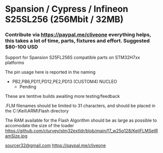 # Spansion / Cypress / Infineon S25SL256 (256Mbit / 32MB)
### Contribute via   https://paypal.me/cliveone  everything helps, this takes a lot of time, parts, fixtures and effort. Suggested $80-100 USD

Support for Spansion S25FL256S compatible parts on STM32H7xx platforms

The pin usage here is reported in the naming
   
 * PB2,PB6,PD11,PD12,PE2,PD13 (CUSTOM4) NUCLEO
   * Pending

These are tentitve builds awaiting more testing/feedback

.FLM filenames should be limited to 31 characters, and should be placed in the C:\Keil\ARM\Flash directory

The RAM available for the Flash Algorithm should be as large as possible to accomodate the size of the loader
https://github.com/cturvey/stm32extldr/blob/main/f7_w25q128/KeilFLMSetRamSize.jpg

 sourcer32@gmail.com
 https://paypal.me/cliveone
